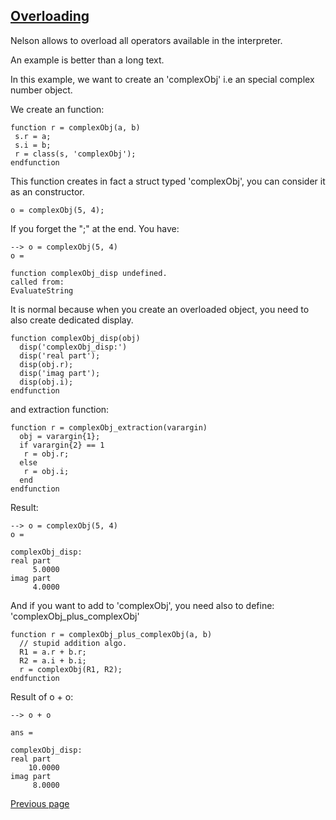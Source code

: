 ## [Overloading](OVERLOADING.md)

Nelson allows to overload all operators available in the interpreter.

An example is better than a long text.

In this example, we want to create an 'complexObj' i.e an special complex number object.

We create an function: 

```
function r = complexObj(a, b)
 s.r = a;
 s.i = b;
 r = class(s, 'complexObj');
endfunction
```

This function creates in fact a struct typed 'complexObj', you can consider it as an constructor.

```
o = complexObj(5, 4);
```

If you forget the ";" at the end. You have:

```
--> o = complexObj(5, 4)
o =

function complexObj_disp undefined.
called from:
EvaluateString
```

It is normal because when you create an overloaded object, you need to also create dedicated display.

```
function complexObj_disp(obj)
  disp('complexObj_disp:')
  disp('real part');
  disp(obj.r);
  disp('imag part');
  disp(obj.i);
endfunction
```

and extraction function:

```
function r = complexObj_extraction(varargin)
  obj = varargin{1};
  if varargin{2} == 1
   r = obj.r;
  else
   r = obj.i;
  end
endfunction
```

Result:

```
--> o = complexObj(5, 4)
o =

complexObj_disp:
real part
     5.0000
imag part
     4.0000
```

And if you want to add to 'complexObj', you need also to define: 'complexObj_plus_complexObj'

```
function r = complexObj_plus_complexObj(a, b)
  // stupid addition algo.
  R1 = a.r + b.r;
  R2 = a.i + b.i;
  r = complexObj(R1, R2);
endfunction
```

Result of o + o:

```
--> o + o

ans =

complexObj_disp:
real part
    10.0000
imag part
     8.0000
```


[Previous page](FEATURES.md)
